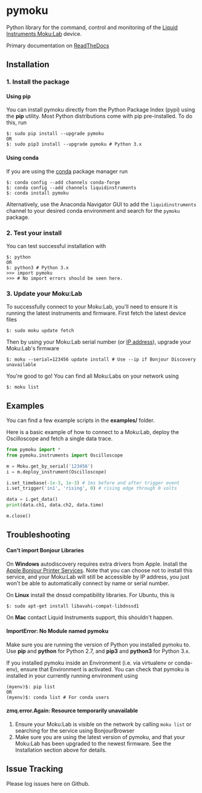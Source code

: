 # pymoku

Python library for the command, control and monitoring of the [Liquid Instruments Moku:Lab](http://www.liquidinstruments.com) device.

Primary documentation on [ReadTheDocs](http://pymoku.readthedocs.org)

## Installation
### 1. Install the package
#### Using pip
You can install pymoku directly from the Python Package Index (pypi) using the **pip** utility. Most Python distributions come with pip pre-installed. To do this, run

    $: sudo pip install --upgrade pymoku
    OR
    $: sudo pip3 install --upgrade pymoku # Python 3.x
    
#### Using conda
If you are using the [conda](https://www.anaconda.com/) package manager run

    $: conda config --add channels conda-forge
    $: conda config --add channels liquidinstruments
    $: conda install pymoku

Alternatively, use the Anaconda Navigator GUI to add the `liquidinstruments` channel to your desired conda environment and search for the `pymoku` package.
        
### 2. Test your install
You can test successful installation with

    $: python
    OR 
    $: python3 # Python 3.x
    >>> import pymoku
    >>> # No import errors should be seen here.
       
### 3. Update your Moku:Lab
To successfully connect to your Moku:Lab, you'll need to ensure it is running the latest instruments and firmware. First fetch the latest device files

    $: sudo moku update fetch
    
Then by using your Moku:Lab serial number (or [IP address](https://github.com/liquidinstruments/pymoku/wiki/Connecting-to-your-Moku:Lab)), upgrade your Moku:Lab's firmware

    $: moku --serial=123456 update install # Use --ip if Bonjour Discovery unavailable

You're good to go! You can find all Moku:Labs on your network using

    $: moku list


## Examples
You can find a few example scripts in the **examples/** folder.

Here is a basic example of how to connect to a Moku:Lab, deploy the Oscilloscope and fetch a single data trace.

```python
from pymoku import *
from pymoku.instruments import Oscilloscope

m = Moku.get_by_serial('123456')
i = m.deploy_instrument(Oscilloscope)

i.set_timebase(-1e-3, 1e-3) # 1ms before and after trigger event
i.set_trigger('in1', 'rising', 0) # rising edge through 0 volts

data = i.get_data()
print(data.ch1, data.ch2, data.time)

m.close()
```
## Troubleshooting
#### Can't import Bonjour Libraries
On **Windows** autodiscovery requires extra drivers from Apple. Install the [Apple Bonjour Printer Services](https://support.apple.com/kb/DL999). Note that you can choose not to install this service, and your Moku:Lab will still be accessible by IP address, you just won't be able to automatically connect by name or serial number.

On **Linux** install the dnssd compatibility libraries. For Ubuntu, this is

    $: sudo apt-get install libavahi-compat-libdnssd1
    
On **Mac** contact Liquid Instruments support, this shouldn't happen.

#### ImportError: No Module named pymoku
Make sure you are running the version of Python you installed pymoku to. Use **pip** and **python** for Python 2.7, and **pip3** and **python3** for Python 3.x.

If you installed pymoku inside an Environment (i.e. via virtualenv or conda-env), ensure that Environment is activated. You can check that pymoku is installed in your currently running environment using

    (myenv)$: pip list
    OR
    (myenv)$: conda list # For conda users
    
#### zmq.error.Again: Resource temporarily unavailable
1. Ensure your Moku:Lab is visible on the network by calling `moku list` or searching for the service using BonjourBrowser
2. Make sure you are using the latest version of pymoku, and that your Moku:Lab has been upgraded to the newest firmware. See the Installation section above for details.


## Issue Tracking
Please log issues here on Github.